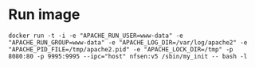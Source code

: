 # Run image

	docker run -t -i -e "APACHE_RUN_USER=www-data" -e "APACHE_RUN_GROUP=www-data" -e "APACHE_LOG_DIR=/var/log/apache2" -e "APACHE_PID_FILE=/tmp/apache2.pid" -e "APACHE_LOCK_DIR=/tmp" -p 8080:80 -p 9995:9995 --ipc="host" nfsen:v5 /sbin/my_init -- bash -l

